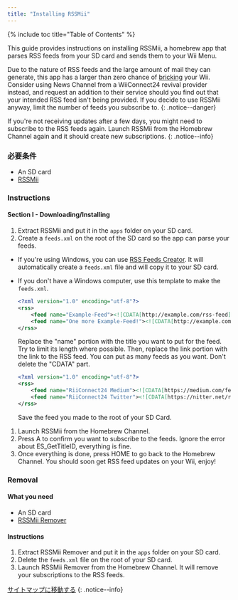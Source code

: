```yaml
---
title: "Installing RSSMii"
---
```


{% include toc title="Table of Contents" %}

This guide provides instructions on installing RSSMii, a homebrew app that parses RSS feeds from your SD card and sends them to your Wii Menu.

Due to the nature of RSS feeds and the large amount of mail they can generate, this app has a larger than zero chance of [bricking](bricks#mail-brick) your Wii. Consider using News Channel from a WiiConnect24 revival provider instead, and request an addition to their service should you find out that your intended RSS feed isn't being provided. If you decide to use RSSMii anyway, limit the number of feeds you subscribe to.
{: .notice--danger}

If you're not receiving updates after a few days, you might need to subscribe to the RSS feeds again. Launch RSSMii from the Homebrew Channel again and it should create new subscriptions.
{: .notice--info}

### 必要条件

* An SD card
* [RSSMii](https://oscwii.org/library/app/rssmii)

### Instructions
#### Section I - Downloading/Installing

1. Extract RSSMii and put it in the `apps` folder on your SD card.
1. Create a `feeds.xml` on the root of the SD card so the app can parse your feeds.

+ If you're using Windows, you can use [RSS Feeds Creator](https://github.com/RiiConnect24/rssmii/releases/download/v1.4.1/RSSFeedsCreator.bat). It will automatically create a `feeds.xml` file and will copy it to your SD card.

+ If you don't have a Windows computer, use this template to make the `feeds.xml`.

    ```xml
    <?xml version="1.0" encoding="utf-8"?>
    <rss>
        <feed name="Example-Feed"><![CDATA[http://example.com/rss-feed]]></feed>
        <feed name="One more Example-Feed!"><![CDATA[http://example.com/another_rss-feed]]></feed>
    </rss>
    ```

    Replace the "name" portion with the title you want to put for the feed. Try to limit its length where possible. Then, replace the link portion with the link to the RSS feed. You can put as many feeds as you want. Don't delete the "CDATA" part.

    ```xml
    <?xml version="1.0" encoding="utf-8"?>
    <rss>
        <feed name="RiiConnect24 Medium"><![CDATA[https://medium.com/feed/riiconnect24]]></feed>
        <feed name="RiiConnect24 Twitter"><![CDATA[https://nitter.net/riiconnect24/rss]]></feed>
    </rss>
    ```

    Save the feed you made to the root of your SD Card.

1. Launch RSSMii from the Homebrew Channel.
1. Press A to confirm you want to subscribe to the feeds. Ignore the error about ES_GetTitleID, everything is fine.
1. Once everything is done, press HOME to go back to the Homebrew Channel. You should soon get RSS feed updates on your Wii, enjoy!

### Removal

#### What you need

* An SD card
* [RSSMii Remover](https://oscwii.org/library/app/rssmii-remover)

#### Instructions

1. Extract RSSMii Remover and put it in the `apps` folder on your SD card.
1. Delete the `feeds.xml` file on the root of your SD card.
1. Launch RSSMii Remover from the Homebrew Channel. It will remove your subscriptions to the RSS feeds.

[サイトマップに移動する](site-navigation)
{: .notice--info}
